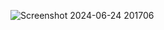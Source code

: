 ![Screenshot 2024-06-24 201706](https://github.com/BujjiKeerthi/TO_LIST/assets/149158633/f53b2d07-56e3-4a14-818b-d86a6d0498da)
